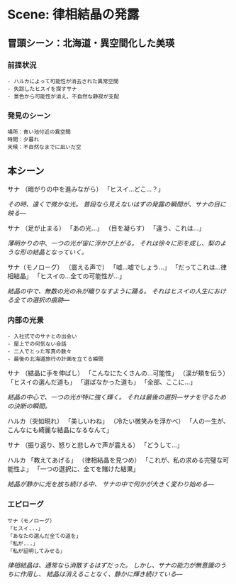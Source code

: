 # Scene: 律相結晶の発露

## 冒頭シーン：北海道・異空間化した美瑛

### 前提状況
```
- ハルカによって可能性が消去された異常空間
- 失踪したヒスイを探すサナ
- 景色から可能性が消え、不自然な静寂が支配
```

### 発見のシーン
```
場所：青い池付近の異空間
時間：夕暮れ
天候：不自然なまでに凪いだ空
```

## 本シーン

サナ
（暗がりの中を進みながら）
「ヒスイ...どこ...？」

*その時、遠くで微かな光。*
*普段なら見えないはずの発露の瞬間が、サナの目に映る―*

サナ
（足が止まる）
「あの光...」
（目を凝らす）
「違う、これは...」

*薄明かりの中、一つの光が宙に浮かび上がる。*
*それは徐々に形を成し、梨のような形の結晶となっていく。*

サナ（モノローグ）
（震える声で）
「嘘...嘘でしょう...」
「だってこれは...律相結晶」
「ヒスイの...全ての可能性が...」

*結晶の中で、無数の光の糸が織りなすように踊る。*
*それはヒスイの人生における全ての選択の痕跡―*

### 内部の光景
```
- 入社式でのサナとの出会い
- 屋上での何気ない会話
- 二人でとった写真の数々
- 最後の北海道旅行の計画を立てる瞬間
```

サナ
（結晶に手を伸ばし）
「こんなにたくさんの...可能性」
（涙が頬を伝う）
「ヒスイの選んだ道も」
「選ばなかった道も」
「全部、ここに...」

*結晶の中心で、一つの光が特に強く輝く。*
*それは最後の選択―サナを守るための決断の瞬間。*

ハルカ（突如現れ）
「美しいわね」
（冷たい微笑みを浮かべ）
「人の一生が、こんなにも綺麗な結晶になるなんて」

サナ
（振り返り、怒りと悲しみで声が震える）
「どうして...」

ハルカ
「教えてあげる」
（律相結晶を見つめ）
「これが、私の求める完璧な可能性よ」
「一つの選択に、全てを賭けた結果」

*結晶が静かに光を放ち続ける中、*
*サナの中で何かが大きく変わり始める―*

### エピローグ
```
サナ（モノローグ）
「ヒスイ...」
「あなたの選んだ全ての道を」
「私が...」
「私が証明してみせる」
```

*律相結晶は、通常なら消散するはずだった。*
*しかし、サナの能力が無意識のうちに作用し、*
*結晶は消えることなく、静かに輝き続けている―*